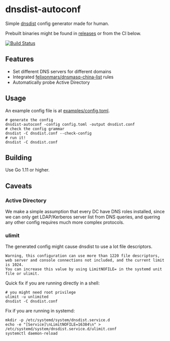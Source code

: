 # dnsdist-autoconf

Simple [dnsdist](https://dnsdist.org) config generator made for human.

Prebuilt binaries might be found in [releases](https://github.com/Jamesits/dnsdist-autoconf/releases) or from the CI below.

[![Build Status](https://dev.azure.com/nekomimiswitch/General/_apis/build/status/dnsdist-autoconf?branchName=master)](https://dev.azure.com/nekomimiswitch/General/_build/latest?definitionId=39?branchName=master)

## Features

* Set different DNS servers for different domains
* Integrated [felixonmars/dnsmasq-china-list](https://github.com/felixonmars/dnsmasq-china-list) rules
* Automatically probe Active Directory 

## Usage

An example config file is at [examples/config.toml](examples/config.toml).

```shell
# generate the config
dnsdist-autoconf -config config.toml -output dnsdist.conf
# check the config grammar
dnsdist -C dnsdist.conf --check-config
# run it!
dnsdist -C dnsdist.conf
```

## Building

Use Go 1.11 or higher.

## Caveats

### Active Directory

We make a simple assumption that every DC have DNS roles installed, since we can only get LDAP/Kerberos server list from DNS queries, and quering any other config requires much more complex protocols. 

### ulimit

The generated config might cause dnsdist to use a lot file descriptors.

```
Warning, this configuration can use more than 1220 file descriptors, web server and console connections not included, and the current limit is 1024.
You can increase this value by using LimitNOFILE= in the systemd unit file or ulimit.
```

Quick fix if you are running directly in a shell:

```shell
# you might need root privilege
ulimit -u unlimited
dnsdist -C dnsdist.conf
```

Fix if you are running in systemd:

```shell
mkdir -p /etc/systemd/system/dnsdist.service.d
echo -e "[Service]\nLimitNOFILE=16384\n" > /etc/systemd/system/dnsdist.service.d/ulimit.conf
systemctl daemon-reload
```